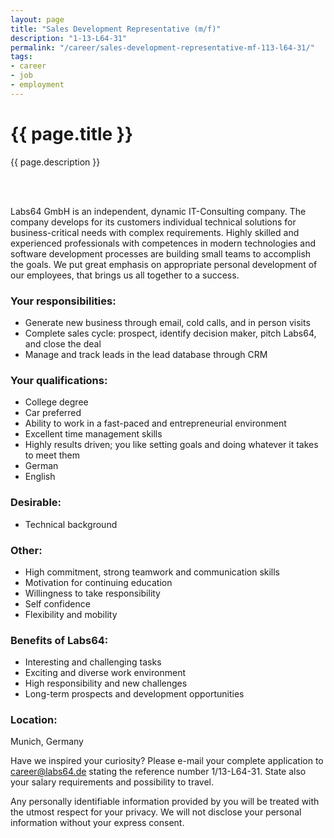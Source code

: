 ```yaml
---
layout: page
title: "Sales Development Representative (m/f)"
description: "1-13-L64-31"
permalink: "/career/sales-development-representative-mf-113-l64-31/"
tags:
- career
- job
- employment
---
```


<div class="row NL_banner">
    <div class="col-md-8 col-md-offset-2 NL_about">
        <h1>{{ page.title }}</h1>
        <span>{{ page.description }}</span>
    </div>
</div>

<br><br>

Labs64 GmbH is an independent, dynamic IT-Consulting company. The company develops for its customers individual technical solutions for business-critical needs with complex requirements. Highly skilled and experienced professionals with competences in modern technologies and software development processes are building small teams to accomplish the goals. We put great emphasis on appropriate personal development of our employees, that brings us all together to a success.

### Your responsibilities:

- Generate new business through email, cold calls, and in person visits
- Complete sales cycle: prospect, identify decision maker, pitch Labs64, and close the deal
- Manage and track leads in the lead database through CRM

### Your qualifications:

- College degree
- Car preferred
- Ability to work in a fast-paced and entrepreneurial environment
- Excellent time management skills
- Highly results driven; you like setting goals and doing whatever it takes to meet them
- German
- English

### Desirable:

- Technical background

### Other:

- High commitment, strong teamwork and communication skills
- Motivation for continuing education
- Willingness to take responsibility
- Self confidence
- Flexibility and mobility

### Benefits of Labs64:

- Interesting and challenging tasks
- Exciting and diverse work environment
- High responsibility and new challenges
- Long-term prospects and development opportunities

### Location:
Munich, Germany

Have we inspired your curiosity? Please e-mail your complete application to career@labs64.de stating the reference number 1/13-L64-31. State also your salary requirements and possibility to travel.

Any personally identifiable information provided by you will be treated with the utmost respect for your privacy. We will not disclose your personal information without your express consent.
